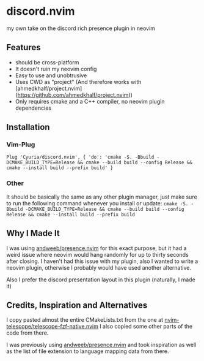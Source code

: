 # discord.nvim
my own take on the discord rich presence plugin in neovim

## Features

- should be cross-platform
- It doesn't ruin my neovim config
- Easy to use and unobtrusive
- Uses CWD as "project" (And therefore works with [ahmedkhalf/project.nvim] (https://github.com/ahmedkhalf/project.nvim))
- Only requires cmake and a C++ compiler, no neovim plugin dependencies

## Installation

### Vim-Plug

`Plug 'Cyuria/discord.nvim', { 'do': 'cmake -S. -Bbuild -DCMAKE_BUILD_TYPE=Release && cmake --build build --config Release && cmake --install build --prefix build' }`

### Other

It should be basically the same as any other plugin manager, just make sure to run the following command whenever you install or update:
`cmake -S. -Bbuild -DCMAKE_BUILD_TYPE=Release && cmake --build build --config Release && cmake --install build --prefix build`

## Why I Made It

I was using [andweeb/presence.nvim](https://github.com/andweeb/presence.nvim) for this exact purpose, but it had a weird
issue where neovim would hang randomly for up to thirty seconds after closing. I haven't had this issue with my plugin,
also I wanted to write a neovim plugin, otherwise I probably would have used another alternative.

Also I prefer the discord presentation layout in this plugin (naturally, I made it)

## Credits, Inspiration and Alternatives

I copy pasted almost the entire CMakeLists.txt from the one at [nvim-telescope/telescope-fzf-native.nvim](https://github.com/nvim-telescope/telescope-fzf-native.nvim)
I also copied some other parts of the code from there.

I was previously using [andweeb/presence.nvim](https://github.com/andweeb/presence.nvim) and took inspiration as well as the
list of file extension to language mapping data from there.
